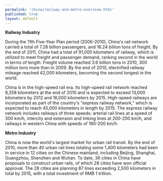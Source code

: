 ```yaml
---
permalink: 'china/railway-and-metro-overview.html'
published: true
layout: default
---
```

**Railway Industry**

During the 11th Five-Year Plan period (2006-2010), China's rail network carried a total of 7.28 billion passengers, and 16.24 billion tons of freight. By the end of 2011, China had a total of 91,000 kilometers of railway, which is utilized to meet freight and passenger demand, ranking second in the world in terms of length. Freight volume reached 3.6 billion tons in 2010, 300 million tons more than in 2009. By the end of 2010, electrified railway mileage reached 42,000 kilometers, becoming the second longest in the world.

China is in the high-speed rail era. Its high-speed rail network reached 8,358 kilometers at the end of 2010 and is expected to exceed 13,000 kilometers by 2012 and 16,000 kilometers by 2015. High-speed railways are incorporated as part of the country's "express railway network," which is expected to reach 45,000 kilometers in length by 2015. The express railway network includes railways of three speeds: arterial rail lines at a speed of 300 km/h, intercity and extension and linking lines at 200-250 km/h, and railways in western China with speeds of 160-200 km/h.

**Metro Industry**

China is now the world's largest market for urban rail transit. By the end of 2010, more than 40 urban rail lines totaling some 1,400 kilometers had been in service in 12 cities on the Chinese mainland, including Beijing, Shanghai, Guangzhou, Shenzhen and Wuhan. To date, 36 cities in China have proposals to construct urban rails, of which 28 cities have won official approval. The 28 cities are planning 87 lines exceeding 2,500 kilometers in total by 2015, with a total investment of RMB 1 trillion.

